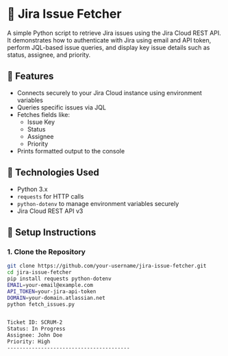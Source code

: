# 🧾 Jira Issue Fetcher

A simple Python script to retrieve Jira issues using the Jira Cloud REST API. It demonstrates how to authenticate with Jira using email and API token, perform JQL-based issue queries, and display key issue details such as status, assignee, and priority.

## 📌 Features

- Connects securely to your Jira Cloud instance using environment variables
- Queries specific issues via JQL
- Fetches fields like:
  - Issue Key
  - Status
  - Assignee
  - Priority
- Prints formatted output to the console

## 🧰 Technologies Used

- Python 3.x
- `requests` for HTTP calls
- `python-dotenv` to manage environment variables securely
- Jira Cloud REST API v3

## 📂 Setup Instructions

### 1. Clone the Repository
```bash
git clone https://github.com/your-username/jira-issue-fetcher.git
cd jira-issue-fetcher
pip install requests python-dotenv
EMAIL=your-email@example.com
API_TOKEN=your-jira-api-token
DOMAIN=your-domain.atlassian.net
python fetch_issues.py


Ticket ID: SCRUM-2
Status: In Progress
Assignee: John Doe
Priority: High
----------------------------------------
